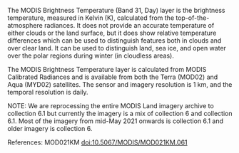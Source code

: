 The MODIS Brightness Temperature (Band 31, Day) layer is the brightness temperature, measured in Kelvin (K), calculated from the top-of-the-atmosphere radiances. It does not provide an accurate temperature of either clouds or the land surface, but it does show relative temperature differences which can be used to distinguish features both in clouds and over clear land.  It can be used to distinguish land, sea ice, and open water over the polar regions during winter (in cloudless areas).

The MODIS Brightness Temperature layer is calculated from MODIS Calibrated Radiances and is available from both the Terra (MOD02) and Aqua (MYD02) satellites. The sensor and imagery resolution is 1 km, and the temporal resolution is daily.

NOTE: We are reprocessing the entire MODIS Land imagery archive to collection 6.1 but currently the imagery is a mix of collection 6 and collection 6.1. Most of the imagery from mid-May 2021 onwards is collection 6.1 and older imagery is collection 6.

References: MOD021KM [doi:10.5067/MODIS/MOD021KM.061](https://doi.org/10.5067/MODIS/MOD021KM.061)
